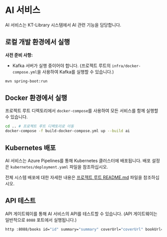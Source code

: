 # AI 서비스

AI 서비스는 KT-Library 시스템에서 AI 관련 기능을 담당합니다.

## 로컬 개발 환경에서 실행

**사전 준비 사항:**
*   Kafka 서버가 실행 중이어야 합니다. (프로젝트 루트의 `infra/docker-compose.yml`을 사용하여 Kafka를 실행할 수 있습니다.)

```bash
mvn spring-boot:run
```

## Docker 환경에서 실행

프로젝트 루트 디렉토리에서 `docker-compose`를 사용하여 모든 서비스를 함께 실행할 수 있습니다.

```bash
cd .. # 프로젝트 루트 디렉토리로 이동
docker-compose -f build-docker-compose.yml up --build ai
```

## Kubernetes 배포

AI 서비스는 Azure Pipelines를 통해 Kubernetes 클러스터에 배포됩니다. 배포 설정은 `kubernetes/deployment.yaml` 파일을 참조하십시오.

전체 시스템 배포에 대한 자세한 내용은 [프로젝트 루트 README.md](../README.md) 파일을 참조하십시오.

## API 테스트

API 게이트웨이를 통해 AI 서비스의 API를 테스트할 수 있습니다. (API 게이트웨이는 일반적으로 `8088` 포트에서 실행됩니다.)

```bash
http :8088/books id="id" summary="summary" coverUrl="coverUrl" bookUrl="bookUrl" createdAt="createdAt" updatedAt="updatedAt" manuscriptTitle="manuscriptTitle" manuscriptContent="manuscriptContent" authorId="authorID" authorName="authorName" introduction="introduction" category="category" price="price"
```
